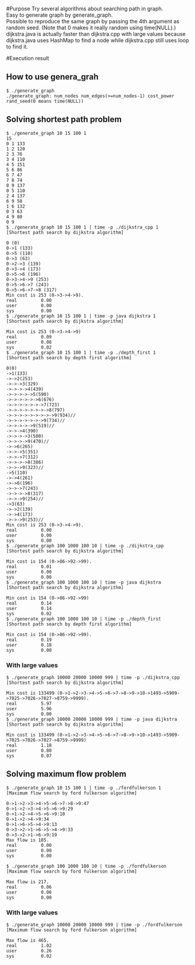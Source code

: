 #Purpose
Try several algorithms about searching path in graph.  
Easy to generate graph by generate_graph.  
Possible to reproduce the same graph by passing the 4th argument as random seed. (Note that 0 makes it really random using time(NULL).)  
dijkstra.java is actually faster than dijkstra.cpp with large values because dijkstra.java uses HashMap to find a node while dijkstra.cpp still uses loop to find it.

#Execution result

## How to use genera_grah
```
$ ./generate_graph 
./generate_graph: num_nodes num_edges(>=num_nodes-1) cost_power rand_seed(0 means time(NULL))
```

## Solving shortest path problem
```
$ ./generate_graph 10 15 100 1
15
0 1 133
1 2 120
2 3 76
3 4 110
4 5 151
5 6 86
6 7 47
7 8 74
8 9 137
0 5 110
2 4 137
6 9 58
1 6 132
0 3 63
4 9 80
0 9
$ ./generate_graph 10 15 100 1 | time -p ./dijkstra_cpp 1
[Shortest path search by dijkstra algorithm]

0 (0)
0->1 (133)
0->5 (110)
0->3 (63)
0->2->3 (139)
0->3->4 (173)
0->5->6 (196)
0->3->4->9 (253)
0->5->6->7 (243)
0->5->6->7->8 (317)
Min cost is 253 (0->3->4->9).
real         0.00
user         0.00
sys          0.00
$ ./generate_graph 10 15 100 1 | time -p java dijkstra 1
[Shortest path search by dijkstra algorithm]

Min cost is 253 (0->3->4->9)
real         0.09
user         0.08
sys          0.02
$ ./generate_graph 10 15 100 1 | time -p ./depth_first 1
[Shortest path search by depth first algorithm]

0(0)
->1(133)
->->2(253)
->->->3(329)
->->->->4(439)
->->->->->5(590)
->->->->->->6(676)
->->->->->->->7(723)
->->->->->->->->8(797)
->->->->->->->->->9(934)//
->->->->->->->9(734)//
->->->->->9(519)//
->->->4(390)
->->->->3(500)
->->->->9(470)//
->->6(265)
->->->5(351)
->->->7(312)
->->->->8(386)
->->->9(323)//
->5(110)
->->4(261)
->->6(196)
->->->7(243)
->->->->8(317)
->->->9(254)//
->3(63)
->->2(139)
->->4(173)
->->->9(253)//
Min cost is 253 (0->3->4->9).
real         0.00
user         0.00
sys          0.00
$ ./generate_graph 100 1000 100 10 | time -p ./dijkstra_cpp
[Shortest path search by dijkstra algorithm]

Min cost is 154 (0->86->92->99).
real         0.01
user         0.00
sys          0.00
$ ./generate_graph 100 1000 100 10 | time -p java dijkstra
[Shortest path search by dijkstra algorithm]

Min cost is 154 (0->86->92->99)
real         0.14
user         0.14
sys          0.02
$ ./generate_graph 100 1000 100 10 | time -p ./depth_first
[Shortest path search by depth first algorithm]

Min cost is 154 (0->86->92->99).
real         0.19
user         0.18
sys          0.00

```
### With large values
```
$ ./generate_graph 10000 20000 10000 999 | time -p ./dijkstra_cpp 
[Shortest path search by dijkstra algorithm]

Min cost is 133499 (0->1->2->3->4->5->6->7->8->9->10->1493->5909->7025->7026->7027->8759->9999).
real         5.97
user         5.96
sys          0.00
$ ./generate_graph 10000 20000 10000 999 | time -p java dijkstra
[Shortest path search by dijkstra algorithm]

Min cost is 133499 (0->1->2->3->4->5->6->7->8->9->10->1493->5909->7025->7026->7027->8759->9999)
real         1.18
user         0.80
sys          0.07
```

## Solving maximum flow problem
```
$ ./generate_graph 10 15 100 1 | time -p ./fordfulkerson 1
[Maximum flow search by ford fulkerson algorithm]

0->1->2->3->4->5->6->7->8->9:47
0->1->2->3->4->5->6->9:29
0->1->2->4->5->6->9:10
0->1->2->4->9:34
0->1->6->5->4->9:13
0->3->2->1->6->5->4->9:33
0->3->2->1->6->9:19
Max flow is 185.
real         0.00
user         0.00
sys          0.00

$ ./generate_graph 100 1000 100 10 | time -p ./fordfulkerson
[Maximum flow search by ford fulkerson algorithm]

Max flow is 217.
real         0.06
user         0.06
sys          0.00
```

### With large values
```
$ ./generate_graph 10000 20000 10000 999 | time -p ./fordfulkerson
[Maximum flow search by ford fulkerson algorithm]

Max flow is 465.
real         1.02
user         0.26
sys          0.02
```
